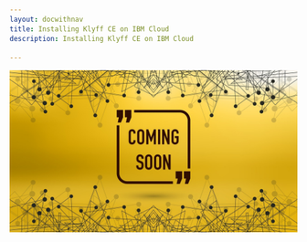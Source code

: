 ```yaml
---
layout: docwithnav
title: Installing Klyff CE on IBM Cloud
description: Installing Klyff CE on IBM Cloud

---
```


![image](/images/coming-soon.jpg)
